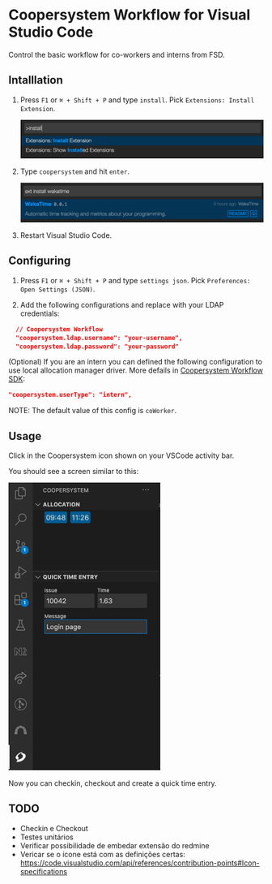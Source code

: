 # Coopersystem Workflow for Visual Studio Code

Control the basic workflow for co-workers and interns from FSD.

## Intalllation

1. Press `F1` or `⌘ + Shift + P` and type `install`. Pick `Extensions: Install Extension`.

    ![type install](./images/type-install.png)

2. Type `coopersystem` and hit `enter`.

    ![type coopersystem](./images/type-coopersystem.png)

3. Restart Visual Studio Code.

## Configuring

1. Press `F1` or `⌘ + Shift + P` and type `settings json`. Pick `Preferences: Open Settings (JSON)`.

2. Add the following configurations and replace with your LDAP credentials:

  ```json
    // Coopersystem Workflow
    "coopersystem.ldap.username": "your-username",
    "coopersystem.ldap.password": "your-password"
  ```

  (Optional) If you are an intern you can defined the following configuration to use local allocation manager driver. More defails in [Coopersystem Workflow SDK](https://github.com/coopersystem-fsd/workflow-sdk-nodejs#allocation):

  ```json
  "coopersystem.userType": "intern",
  ```

  NOTE: The default value of this config is `coWorker`.

## Usage

Click in the Coopersystem icon shown on your VSCode activity bar.

You should see a screen similar to this:

![ext screen](./images/ext-screen.png)

Now you can checkin, checkout and create a quick time entry.

## TODO

- Checkin e Checkout
- Testes unitários
- Verificar possibilidade de embedar extensão do redmine
- Vericar se o ícone está com as definições certas: https://code.visualstudio.com/api/references/contribution-points#Icon-specifications
